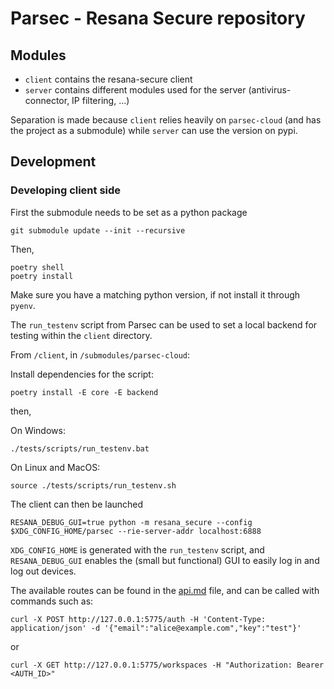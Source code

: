# Parsec - Resana Secure repository

## Modules

- `client` contains the resana-secure client
- `server` contains different modules used for the server (antivirus-connector, IP filtering, ...)

Separation is made because `client` relies heavily on `parsec-cloud` (and has the project as a submodule) while `server` can use the version on pypi.

## Development

### Developing client side

First the submodule needs to be set as a python package

```shell
git submodule update --init --recursive
```

Then,

```shell
poetry shell
poetry install
```

Make sure you have a matching python version, if not install it through `pyenv`.

The `run_testenv` script from Parsec can be used to set a local backend for testing within the `client` directory.

From `/client`, in `/submodules/parsec-cloud`:

Install dependencies for the script:

```shell
poetry install -E core -E backend
```

then,

On Windows:

```shell
./tests/scripts/run_testenv.bat
```

On Linux and MacOS:

```shell
source ./tests/scripts/run_testenv.sh
```

The client can then be launched

```shell
RESANA_DEBUG_GUI=true python -m resana_secure --config $XDG_CONFIG_HOME/parsec --rie-server-addr localhost:6888
```

`XDG_CONFIG_HOME` is generated with the `run_testenv` script, and `RESANA_DEBUG_GUI` enables the (small but functional) GUI to easily log in and log out devices.

The available routes can be found in the [api.md](https://github.com/Scille/resana-secure/blob/master/client/api.md) file, and can be called with commands such as:

```shell
curl -X POST http://127.0.0.1:5775/auth -H 'Content-Type: application/json' -d '{"email":"alice@example.com","key":"test"}'
```
or
```shell
curl -X GET http://127.0.0.1:5775/workspaces -H "Authorization: Bearer <AUTH_ID>"
```
